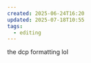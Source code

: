 ```yaml
---
created: 2025-06-24T16:20
updated: 2025-07-18T10:55
tags:
  - editing
---
```


the dcp formatting lol